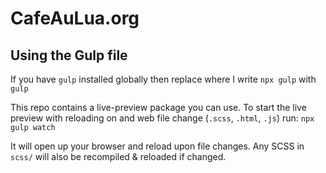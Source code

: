 # CafeAuLua.org

## Using the Gulp file

If you have ``gulp`` installed globally then replace where I write ``npx gulp`` with ``gulp``

This repo contains a live-preview package you can use.
To start the live preview with reloading on and web file change (``.scss``, ``.html``, ``.js``) run:
``npx gulp watch``

It will open up your browser and reload upon file changes. Any SCSS in ``scss/`` will also be recompiled & reloaded if changed.
